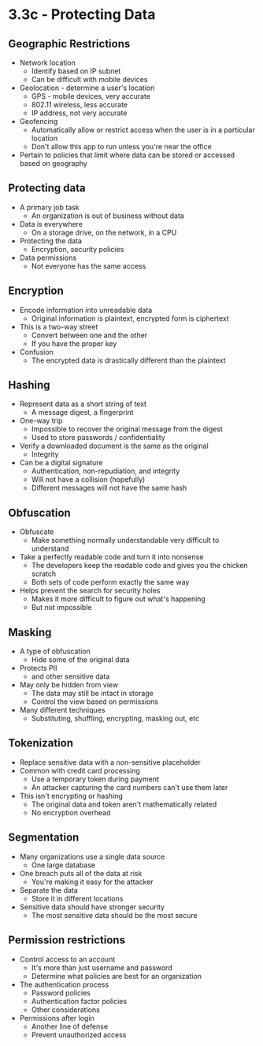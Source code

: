 # 3.3c - Protecting Data
## Geographic Restrictions
- Network location
	- Identify based on IP subnet
	- Can be difficult with mobile devices
- Geolocation - determine a user's location
	- GPS - mobile devices, very accurate
	- 802.11 wireless, less accurate
	- IP address, not very accurate
- Geofencing
	- Automatically allow or restrict access when the user is in a particular location
	- Don't allow this app to run unless you're near the office
- Pertain to policies that limit where data can be stored or accessed based on geography
## Protecting data
- A primary job task
	- An organization is out of business without data
- Data is everywhere
	- On a storage drive, on the network, in a CPU
- Protecting the data
	- Encryption, security policies
- Data permissions
	- Not everyone has the same access
## Encryption
- Encode information into unreadable data
	- Original information is plaintext, encrypted form is ciphertext
- This is a two-way street
	- Convert between one and the other
	- If you have the proper key
- Confusion
	- The encrypted data is drastically different than the plaintext
## Hashing
- Represent data as a short string of text
	- A message digest, a fingerprint
- One-way trip
	- Impossible to recover the original message from the digest
	- Used to store passwords / confidentiality
- Verify a downloaded document is the same as the original
	- Integrity
- Can be a digital signature
	- Authentication, non-repudiation, and integrity
	- Will not have a collision (hopefully)
	- Different messages will not have the same hash
## Obfuscation
- Obfuscate
	- Make something normally understandable very difficult to understand
- Take a perfectly readable code and turn it into nonsense
	- The developers keep the readable code and gives you the chicken scratch
	- Both sets of code perform exactly the same way
- Helps prevent the search for security holes
	- Makes it more difficult to figure out what's happening
	- But not impossible
## Masking
- A type of obfuscation
	- Hide some of the original data
- Protects PII
	- and other sensitive data
- May only be hidden from view
	- The data may still be intact in storage
	- Control the view based on permissions
- Many different techniques
	- Substituting, shuffling, encrypting, masking out, etc
## Tokenization
- Replace sensitive data with a non-sensitive placeholder
- Common with credit card processing
	- Use a temporary token during payment
	- An attacker capturing the card numbers can't use them later
- This isn't encrypting or hashing
	- The original data and token aren't mathematically related
	- No encryption overhead
## Segmentation
- Many organizations use a single data source
	- One large database
- One breach puts all of the data at risk
	- You're making it easy for the attacker
- Separate the data
	- Store it in different locations
- Sensitive data should have stronger security
	- The most sensitive data should be the most secure
## Permission restrictions
- Control access to an account
	- It's more than just username and password
	- Determine what policies are best for an organization
- The authentication process
	- Password policies
	- Authentication factor policies
	- Other considerations
- Permissions after login
	- Another line of defense
	- Prevent unauthorized access